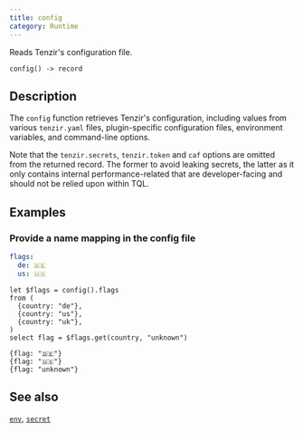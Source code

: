 ```yaml
---
title: config
category: Runtime
---
```


Reads Tenzir's configuration file.

```tql
config() -> record
```

## Description

The `config` function retrieves Tenzir's configuration, including values from
various `tenzir.yaml` files, plugin-specific configuration files, environment
variables, and command-line options.

Note that the `tenzir.secrets`, `tenzir.token` and `caf` options are omitted
from the returned record. The former to avoid leaking secrets, the latter as it
only contains internal performance-related that are developer-facing and should
not be relied upon within TQL.

## Examples

### Provide a name mapping in the config file

```yaml title="/opt/tenzir/etc/tenzir/tenzir.yaml"
flags:
  de: 🇩🇪
  us: 🇺🇸
```

```tql
let $flags = config().flags
from (
  {country: "de"},
  {country: "us"},
  {country: "uk"},
)
select flag = $flags.get(country, "unknown")
```

```tql
{flag: "🇩🇪"}
{flag: "🇺🇸"}
{flag: "unknown"}
```

## See also

[`env`](/reference/functions/env),
[`secret`](/reference/functions/secret)
